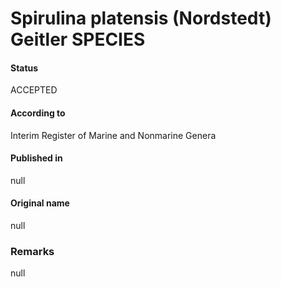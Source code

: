 # Spirulina platensis (Nordstedt) Geitler SPECIES

#### Status
ACCEPTED

#### According to
Interim Register of Marine and Nonmarine Genera

#### Published in
null

#### Original name
null

### Remarks
null